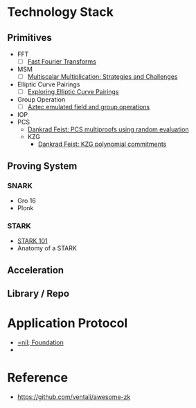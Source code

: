 # Technology Stack

## Primitives
  - FFT
  	- [ ] [Fast Fourier Transforms](https://vitalik.ca/general/2019/05/12/fft.html)
  - MSM
  	- [ ] [Multiscalar Multiplication: Strategies and Challenges](https://www.entropy1729.com/multiscalar-multiplication/)
  - Elliptic Curve Pairings
  	- [ ] [Exploring Elliptic Curve Pairings](https://vitalik.ca/general/2017/01/14/exploring_ecp.html)
  - Group Operation
  	- [ ] [Aztec emulated field and group operations](https://hackmd.io/@arielg/B13JoihA8)
- IOP
- PCS
  - [Dankrad Feist: PCS multiproofs using random evaluation](https://dankradfeist.de/ethereum/2021/06/18/pcs-multiproofs.html)
  - KZG
  	- [Dankrad Feist: KZG polynomial commitments](https://dankradfeist.de/ethereum/2020/06/16/kate-polynomial-commitments.html)

## Proving System

### SNARK
- Gro 16
- Plonk
### STARK
- [STARK 101](https://starkware.co/stark-101/)
- Anatomy of a STARK

## Acceleration


## Library / Repo



# Application Protocol
- [=nil; Foundation](Protocols/=nil;%20Foundation/README.md)
- 


# Reference

- https://github.com/ventali/awesome-zk